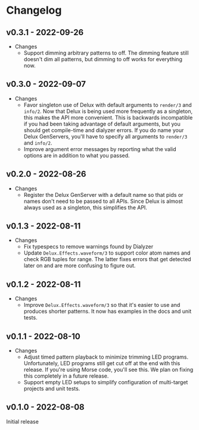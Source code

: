 # Changelog

## v0.3.1 - 2022-09-26

* Changes
  * Support dimming arbitrary patterns to off. The dimming feature still doesn't
    dim all patterns, but dimming to off works for everything now.

## v0.3.0 - 2022-09-07

* Changes
  * Favor singleton use of Delux with default arguments to `render/3` and
    `info/2`. Now that Delux is being used more frequently as a singleton, this
    makes the API more convenient. This is backwards incompatible if you had
    been taking advantage of default arguments, but you should get compile-time
    and dialyzer errors. If you do name your Delux GenServers, you'll have to
    specify all arguments to `render/3` and `info/2`.
  * Improve argument error messages by reporting what the valid options are in
    addition to what you passed.

## v0.2.0 - 2022-08-26

* Changes
  * Register the Delux GenServer with a default name so that pids or names don't
    need to be passed to all APIs. Since Delux is almost always used as a
    singleton, this simplifies the API.

## v0.1.3 - 2022-08-11

* Changes
  * Fix typespecs to remove warnings found by Dialyzer
  * Update `Delux.Effects.waveform/3` to support color atom names and check RGB
    tuples for range. The latter fixes errors that get detected later on and are
    more confusing to figure out.

## v0.1.2 - 2022-08-11

* Changes
  * Improve `Delux.Effects.waveform/3` so that it's easier to use and produces
    shorter patterns. It now has examples in the docs and unit tests.

## v0.1.1 - 2022-08-10

* Changes
  * Adjust timed pattern playback to minimize trimming LED programs.
    Unfortunately, LED programs still get cut off at the end with this release.
    If you're using Morse code, you'll see this. We plan on fixing this
    completely in a future release.
  * Support empty LED setups to simplify configuration of multi-target projects
    and unit tests.

## v0.1.0 - 2022-08-08

Initial release
